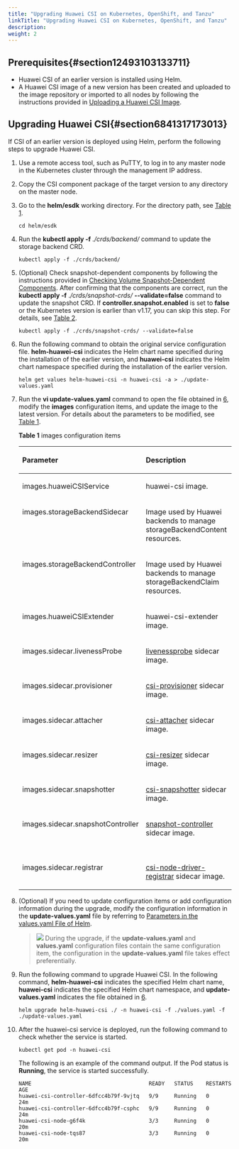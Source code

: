 ```yaml
---
title: "Upgrading Huawei CSI on Kubernetes, OpenShift, and Tanzu"
linkTitle: "Upgrading Huawei CSI on Kubernetes, OpenShift, and Tanzu"
description: 
weight: 2
---
```


## Prerequisites{#section12493103133711}

-   Huawei CSI of an earlier version is installed using Helm.
-   A Huawei CSI image of a new version has been created and uploaded to the image repository or imported to all nodes by following the instructions provided in  [Uploading a Huawei CSI Image](/docs/installation-and-deployment/installation-preparations/uploading-a-huawei-csi-image).

## Upgrading Huawei CSI{#section6841317173013}

If CSI of an earlier version is deployed using Helm, perform the following steps to upgrade Huawei CSI.

1.  Use a remote access tool, such as PuTTY, to log in to any master node in the Kubernetes cluster through the management IP address.
2.  Copy the CSI component package of the target version to any directory on the master node.
3.  Go to the  **helm/esdk**  working directory. For the directory path, see  [Table 1](/docs/installation-and-deployment/installation-preparations/downloading-the-huawei-csi-software-package#en-us_topic_0150885197_table17200162435412).

    ```
    cd helm/esdk
    ```

4.  Run the  **kubectl apply -f** _./crds/backend/_  command to update the storage backend CRD.

    ```
    kubectl apply -f ./crds/backend/
    ```

5.  \(Optional\) Check snapshot-dependent components by following the instructions provided in  [Checking Volume Snapshot-Dependent Components](/docs/installation-and-deployment/installation-preparations/checking-volume-snapshot-dependent-components). After confirming that the components are correct, run the  **kubectl apply -f**  ._/crds/snapshot-crds/_ **--validate=false**  command to update the snapshot CRD. If  **controller.snapshot.enabled**  is set to  **false**  or the Kubernetes version is earlier than v1.17, you can skip this step. For details, see  [Table 2](/docs/installation-and-deployment/installing-huawei-csi/installing-huawei-csi-using-helm/parameters-in-the-values-yaml-file-of-helm#table813124411459).

    ```
    kubectl apply -f ./crds/snapshot-crds/ --validate=false
    ```

6.  <a name="li1037712113474"></a>Run the following command to obtain the original service configuration file.  **helm-huawei-csi**  indicates the Helm chart name specified during the installation of the earlier version, and  **huawei-csi**  indicates the Helm chart namespace specified during the installation of the earlier version.

    ```
    helm get values helm-huawei-csi -n huawei-csi -a > ./update-values.yaml
    ```

7.  Run the  **vi update-values.yaml**  command to open the file obtained in  [6](#li1037712113474), modify the  **images**  configuration items, and update the image to the latest version. For details about the parameters to be modified, see  [Table 1](#table8452547161918).

    **Table  1**  images configuration items

    <a name="table8452547161918"></a>
    <table><thead align="left"><tr id="row645218479197"><th class="cellrowborder" valign="top" width="26.697330266973307%" id="mcps1.2.4.1.1"><p id="p5269141514410"><a name="p5269141514410"></a><a name="p5269141514410"></a>Parameter</p>
    </th>
    <th class="cellrowborder" valign="top" width="30.736926307369266%" id="mcps1.2.4.1.2"><p id="p026931524418"><a name="p026931524418"></a><a name="p026931524418"></a>Description</p>
    </th>
    <th class="cellrowborder" valign="top" width="42.56574342565744%" id="mcps1.2.4.1.3"><p id="p826915156447"><a name="p826915156447"></a><a name="p826915156447"></a>New Value</p>
    </th>
    </tr>
    </thead>
    <tbody><tr id="row1156694303912"><td class="cellrowborder" valign="top" width="26.697330266973307%" headers="mcps1.2.4.1.1 "><p id="en-us_topic_0000001324610777_p15337145719458"><a name="en-us_topic_0000001324610777_p15337145719458"></a><a name="en-us_topic_0000001324610777_p15337145719458"></a>images.huaweiCSIService</p>
    </td>
    <td class="cellrowborder" valign="top" width="30.736926307369266%" headers="mcps1.2.4.1.2 "><p id="en-us_topic_0000001324610777_p173371357144517"><a name="en-us_topic_0000001324610777_p173371357144517"></a><a name="en-us_topic_0000001324610777_p173371357144517"></a>huawei-csi image.</p>
    </td>
    <td class="cellrowborder" valign="top" width="42.56574342565744%" headers="mcps1.2.4.1.3 "><p id="en-us_topic_0000001324610777_p1633715710454"><a name="en-us_topic_0000001324610777_p1633715710454"></a><a name="en-us_topic_0000001324610777_p1633715710454"></a>huawei-csi:<span id="ph09001410174913"><a name="ph09001410174913"></a><a name="ph09001410174913"></a>4.5.0</span></p>
    </td>
    </tr>
    <tr id="row12803747173911"><td class="cellrowborder" valign="top" width="26.697330266973307%" headers="mcps1.2.4.1.1 "><p id="p1616415034013"><a name="p1616415034013"></a><a name="p1616415034013"></a>images.storageBackendSidecar</p>
    </td>
    <td class="cellrowborder" valign="top" width="30.736926307369266%" headers="mcps1.2.4.1.2 "><p id="p1080311470395"><a name="p1080311470395"></a><a name="p1080311470395"></a>Image used by Huawei backends to manage storageBackendContent resources.</p>
    </td>
    <td class="cellrowborder" valign="top" width="42.56574342565744%" headers="mcps1.2.4.1.3 "><p id="p1380304783914"><a name="p1380304783914"></a><a name="p1380304783914"></a>storage-backend-sidecar:<span id="ph875612200538"><a name="ph875612200538"></a><a name="ph875612200538"></a>4.5.0</span></p>
    </td>
    </tr>
    <tr id="row1089864973918"><td class="cellrowborder" valign="top" width="26.697330266973307%" headers="mcps1.2.4.1.1 "><p id="p46581916408"><a name="p46581916408"></a><a name="p46581916408"></a>images.storageBackendController</p>
    </td>
    <td class="cellrowborder" valign="top" width="30.736926307369266%" headers="mcps1.2.4.1.2 "><p id="p6899124910393"><a name="p6899124910393"></a><a name="p6899124910393"></a>Image used by Huawei backends to manage storageBackendClaim resources.</p>
    </td>
    <td class="cellrowborder" valign="top" width="42.56574342565744%" headers="mcps1.2.4.1.3 "><p id="p2089912497394"><a name="p2089912497394"></a><a name="p2089912497394"></a>storage-backend-controller:<span id="ph132856223538"><a name="ph132856223538"></a><a name="ph132856223538"></a>4.5.0</span></p>
    </td>
    </tr>
    <tr id="row13497161917392"><td class="cellrowborder" valign="top" width="26.697330266973307%" headers="mcps1.2.4.1.1 "><p id="p134971419183913"><a name="p134971419183913"></a><a name="p134971419183913"></a>images.huaweiCSIExtender</p>
    </td>
    <td class="cellrowborder" valign="top" width="30.736926307369266%" headers="mcps1.2.4.1.2 "><p id="p3498151914398"><a name="p3498151914398"></a><a name="p3498151914398"></a>huawei-csi-extender image.</p>
    </td>
    <td class="cellrowborder" valign="top" width="42.56574342565744%" headers="mcps1.2.4.1.3 "><p id="p34988198393"><a name="p34988198393"></a><a name="p34988198393"></a>huawei-csi-extender:<span id="ph17708152310538"><a name="ph17708152310538"></a><a name="ph17708152310538"></a>4.5.0</span></p>
    </td>
    </tr>
    <tr id="row185030354414"><td class="cellrowborder" valign="top" width="26.697330266973307%" headers="mcps1.2.4.1.1 "><p id="en-us_topic_0000001324610777_p4337185713453"><a name="en-us_topic_0000001324610777_p4337185713453"></a><a name="en-us_topic_0000001324610777_p4337185713453"></a>images.sidecar.livenessProbe</p>
    </td>
    <td class="cellrowborder" valign="top" width="30.736926307369266%" headers="mcps1.2.4.1.2 "><p id="en-us_topic_0000001324610777_p9337195764510"><a name="en-us_topic_0000001324610777_p9337195764510"></a><a name="en-us_topic_0000001324610777_p9337195764510"></a><a href="https://kubernetes-csi.github.io/docs/livenessprobe.html" target="_blank" rel="noopener noreferrer">livenessprobe</a> sidecar image.</p>
    </td>
    <td class="cellrowborder" valign="top" width="42.56574342565744%" headers="mcps1.2.4.1.3 "><p id="en-us_topic_0000001324610777_p1633725724512"><a name="en-us_topic_0000001324610777_p1633725724512"></a><a name="en-us_topic_0000001324610777_p1633725724512"></a>k8s.gcr.io/sig-storage/livenessprobe:v2.5.0</p>
    </td>
    </tr>
    <tr id="row345374716195"><td class="cellrowborder" valign="top" width="26.697330266973307%" headers="mcps1.2.4.1.1 "><p id="en-us_topic_0000001324610777_p333755715453"><a name="en-us_topic_0000001324610777_p333755715453"></a><a name="en-us_topic_0000001324610777_p333755715453"></a>images.sidecar.provisioner</p>
    </td>
    <td class="cellrowborder" valign="top" width="30.736926307369266%" headers="mcps1.2.4.1.2 "><p id="en-us_topic_0000001324610777_p183372575454"><a name="en-us_topic_0000001324610777_p183372575454"></a><a name="en-us_topic_0000001324610777_p183372575454"></a><a href="https://kubernetes-csi.github.io/docs/external-provisioner.html" target="_blank" rel="noopener noreferrer">csi-provisioner</a> sidecar image.</p>
    </td>
    <td class="cellrowborder" valign="top" width="42.56574342565744%" headers="mcps1.2.4.1.3 "><p id="en-us_topic_0000001324610777_p1033711577456"><a name="en-us_topic_0000001324610777_p1033711577456"></a><a name="en-us_topic_0000001324610777_p1033711577456"></a>k8s.gcr.io/sig-storage/csi-provisioner:v3.0.0</p>
    </td>
    </tr>
    <tr id="row145324715192"><td class="cellrowborder" valign="top" width="26.697330266973307%" headers="mcps1.2.4.1.1 "><p id="en-us_topic_0000001324610777_p19337155744517"><a name="en-us_topic_0000001324610777_p19337155744517"></a><a name="en-us_topic_0000001324610777_p19337155744517"></a>images.sidecar.attacher</p>
    </td>
    <td class="cellrowborder" valign="top" width="30.736926307369266%" headers="mcps1.2.4.1.2 "><p id="en-us_topic_0000001324610777_p18337145744510"><a name="en-us_topic_0000001324610777_p18337145744510"></a><a name="en-us_topic_0000001324610777_p18337145744510"></a><a href="https://kubernetes-csi.github.io/docs/external-attacher.html" target="_blank" rel="noopener noreferrer">csi-attacher</a> sidecar image.</p>
    </td>
    <td class="cellrowborder" valign="top" width="42.56574342565744%" headers="mcps1.2.4.1.3 "><p id="en-us_topic_0000001324610777_p18337155714518"><a name="en-us_topic_0000001324610777_p18337155714518"></a><a name="en-us_topic_0000001324610777_p18337155714518"></a>k8s.gcr.io/sig-storage/csi-attacher:v3.4.0</p>
    </td>
    </tr>
    <tr id="row94532047111915"><td class="cellrowborder" valign="top" width="26.697330266973307%" headers="mcps1.2.4.1.1 "><p id="en-us_topic_0000001324610777_p13337175711459"><a name="en-us_topic_0000001324610777_p13337175711459"></a><a name="en-us_topic_0000001324610777_p13337175711459"></a>images.sidecar.resizer</p>
    </td>
    <td class="cellrowborder" valign="top" width="30.736926307369266%" headers="mcps1.2.4.1.2 "><p id="en-us_topic_0000001324610777_p53377576452"><a name="en-us_topic_0000001324610777_p53377576452"></a><a name="en-us_topic_0000001324610777_p53377576452"></a><a href="https://kubernetes-csi.github.io/docs/external-resizer.html" target="_blank" rel="noopener noreferrer">csi-resizer</a> sidecar image.</p>
    </td>
    <td class="cellrowborder" valign="top" width="42.56574342565744%" headers="mcps1.2.4.1.3 "><p id="en-us_topic_0000001324610777_p93375572452"><a name="en-us_topic_0000001324610777_p93375572452"></a><a name="en-us_topic_0000001324610777_p93375572452"></a>k8s.gcr.io/sig-storage/csi-resizer:v1.4.0</p>
    </td>
    </tr>
    <tr id="row9453124771918"><td class="cellrowborder" valign="top" width="26.697330266973307%" headers="mcps1.2.4.1.1 "><p id="en-us_topic_0000001324610777_p833785764516"><a name="en-us_topic_0000001324610777_p833785764516"></a><a name="en-us_topic_0000001324610777_p833785764516"></a>images.sidecar.snapshotter</p>
    </td>
    <td class="cellrowborder" valign="top" width="30.736926307369266%" headers="mcps1.2.4.1.2 "><p id="en-us_topic_0000001324610777_p73371257134514"><a name="en-us_topic_0000001324610777_p73371257134514"></a><a name="en-us_topic_0000001324610777_p73371257134514"></a><a href="https://kubernetes-csi.github.io/docs/external-snapshotter.html" target="_blank" rel="noopener noreferrer">csi-snapshotter</a> sidecar image.</p>
    </td>
    <td class="cellrowborder" valign="top" width="42.56574342565744%" headers="mcps1.2.4.1.3 "><p id="en-us_topic_0000001324610777_p1833765712454"><a name="en-us_topic_0000001324610777_p1833765712454"></a><a name="en-us_topic_0000001324610777_p1833765712454"></a>k8s.gcr.io/sig-storage/csi-snapshotter:v4.2.1</p>
    </td>
    </tr>
    <tr id="row196140122014"><td class="cellrowborder" valign="top" width="26.697330266973307%" headers="mcps1.2.4.1.1 "><p id="en-us_topic_0000001324610777_p10337557174514"><a name="en-us_topic_0000001324610777_p10337557174514"></a><a name="en-us_topic_0000001324610777_p10337557174514"></a>images.sidecar.snapshotController</p>
    </td>
    <td class="cellrowborder" valign="top" width="30.736926307369266%" headers="mcps1.2.4.1.2 "><p id="en-us_topic_0000001324610777_p163372057164518"><a name="en-us_topic_0000001324610777_p163372057164518"></a><a name="en-us_topic_0000001324610777_p163372057164518"></a><a href="https://kubernetes-csi.github.io/docs/snapshot-controller.html" target="_blank" rel="noopener noreferrer">snapshot-controller</a> sidecar image.</p>
    </td>
    <td class="cellrowborder" valign="top" width="42.56574342565744%" headers="mcps1.2.4.1.3 "><p id="en-us_topic_0000001324610777_p10337457134511"><a name="en-us_topic_0000001324610777_p10337457134511"></a><a name="en-us_topic_0000001324610777_p10337457134511"></a>k8s.gcr.io/sig-storage/snapshot-controller:v4.2.1</p>
    </td>
    </tr>
    <tr id="row84580467201"><td class="cellrowborder" valign="top" width="26.697330266973307%" headers="mcps1.2.4.1.1 "><p id="en-us_topic_0000001324610777_p10337165714454"><a name="en-us_topic_0000001324610777_p10337165714454"></a><a name="en-us_topic_0000001324610777_p10337165714454"></a>images.sidecar.registrar</p>
    </td>
    <td class="cellrowborder" valign="top" width="30.736926307369266%" headers="mcps1.2.4.1.2 "><p id="en-us_topic_0000001324610777_p153371957164512"><a name="en-us_topic_0000001324610777_p153371957164512"></a><a name="en-us_topic_0000001324610777_p153371957164512"></a><a href="https://kubernetes-csi.github.io/docs/node-driver-registrar.html" target="_blank" rel="noopener noreferrer">csi-node-driver-registrar</a> sidecar image.</p>
    </td>
    <td class="cellrowborder" valign="top" width="42.56574342565744%" headers="mcps1.2.4.1.3 "><p id="en-us_topic_0000001324610777_p83371057164510"><a name="en-us_topic_0000001324610777_p83371057164510"></a><a name="en-us_topic_0000001324610777_p83371057164510"></a>k8s.gcr.io/sig-storage/csi-node-driver-registrar:v2.3.0</p>
    </td>
    </tr>
    </tbody>
    </table>

8.  \(Optional\) If you need to update configuration items or add configuration information during the upgrade, modify the configuration information in the  **update-values.yaml**  file by referring to  [Parameters in the values.yaml File of Helm](/docs/installation-and-deployment/installing-huawei-csi/installing-huawei-csi-using-helm/parameters-in-the-values-yaml-file-of-helm).

    >![](/css-docs/public_sys-resources/en/icon-note.gif)
    >During the upgrade, if the  **update-values.yaml**  and  **values.yaml**  configuration files contain the same configuration item, the configuration in the  **update-values.yaml**  file takes effect preferentially.

9.  Run the following command to upgrade Huawei CSI. In the following command,  **helm-huawei-csi**  indicates the specified Helm chart name,  **huawei-csi**  indicates the specified Helm chart namespace, and  **update-values.yaml**  indicates the file obtained in  [6](#li1037712113474).

    ```
    helm upgrade helm-huawei-csi ./ -n huawei-csi -f ./values.yaml -f ./update-values.yaml
    ```

10. After the huawei-csi service is deployed, run the following command to check whether the service is started.

    ```
    kubectl get pod -n huawei-csi
    ```

    The following is an example of the command output. If the Pod status is  **Running**, the service is started successfully.

    ```
    NAME                                     READY   STATUS    RESTARTS   AGE
    huawei-csi-controller-6dfcc4b79f-9vjtq   9/9     Running   0          24m
    huawei-csi-controller-6dfcc4b79f-csphc   9/9     Running   0          24m
    huawei-csi-node-g6f4k                    3/3     Running   0          20m
    huawei-csi-node-tqs87                    3/3     Running   0          20m
    ```

